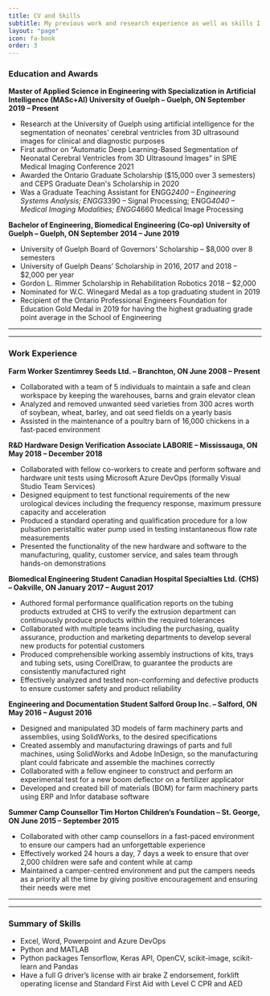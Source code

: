 ```yaml
---
title: CV and Skills
subtitle: My previous work and research experience as well as skills I have gained.
layout: "page"
icon: fa-book
order: 3
---
```


### **Education and Awards**
**Master of Applied Science in Engineering with Specialization in Artificial Intelligence (MASc+AI)
University of Guelph – Guelph, ON                                                                  September 2019 – Present** 
-	Research at the University of Guelph using artificial intelligence for the segmentation of neonates’ cerebral ventricles from 3D ultrasound images for clinical and diagnostic purposes
-	First author on “Automatic Deep Learning-Based Segmentation of Neonatal Cerebral Ventricles from 3D Ultrasound Images” in SPIE Medical Imaging Conference 2021
-	Awarded the Ontario Graduate Scholarship ($15,000 over 3 semesters) and CEPS Graduate Dean's Scholarship in 2020
-	Was a Graduate Teaching Assistant for ENGG*2400 – Engineering Systems Analysis; ENGG*3390 – Signal Processing; ENGG*4040 – Medical Imaging Modalities; ENGG*4660 Medical Image Processing

**Bachelor of Engineering, Biomedical Engineering (Co-op)
University of Guelph – Guelph, ON                                                                  September 2014 – June 2019**
-	University of Guelph Board of Governors’ Scholarship – $8,000 over 8 semesters
-	University of Guelph Deans’ Scholarship in 2016, 2017 and 2018 – $2,000 per year
-	Gordon L. Rimmer Scholarship in Rehabilitation Robotics 2018 – $2,000 
-	Nominated for W.C. Winegard Medal as a top graduating student in 2019
-	Recipient of the Ontario Professional Engineers Foundation for Education Gold Medal in 2019 for having the highest graduating grade point average in the School of Engineering

---
---

### **Work Experience**
**Farm Worker
Szentimrey Seeds Ltd. – Branchton, ON                                                               June 2008 – Present**
-	Collaborated with a team of 5 individuals to maintain a safe and clean workspace by keeping the warehouses, barns and grain elevator clean
-	Analyzed and removed unwanted seed varieties from 300 acres worth of soybean, wheat, barley, and oat seed fields on a yearly basis
-	Assisted in the maintenance of a poultry barn of 16,000 chickens in a fast-paced environment

**R&D Hardware Design Verification Associate
LABORIE – Mississauga, ON                                                                           May 2018 – December 2018**
-	Collaborated with fellow co-workers to create and perform software and hardware unit tests using Microsoft Azure DevOps (formally Visual Studio Team Services)
-	Designed equipment to test functional requirements of the new urological devices including the frequency response, maximum pressure capacity and acceleration
-	Produced a standard operating and qualification procedure for a low pulsation peristaltic water pump used in testing instantaneous flow rate measurements
-	Presented the functionality of the new hardware and software to the manufacturing, quality, customer service, and sales team through hands-on demonstrations

**Biomedical Engineering Student
Canadian Hospital Specialties Ltd. (CHS) – Oakville, ON                                             January 2017 – August 2017**
-	Authored formal performance qualification reports on the tubing products extruded at CHS to verify the extrusion department can continuously produce products within the required tolerances
-	Collaborated with multiple teams including the purchasing, quality assurance, production and marketing departments to develop several new products for potential customers
-	Produced comprehensible working assembly instructions of kits, trays and tubing sets, using CorelDraw, to guarantee the products are consistently manufactured right
-	Effectively analyzed and tested non-conforming and defective products to ensure customer safety and product reliability

**Engineering and Documentation Student
Salford Group Inc. – Salford, ON                                                                    May 2016 – August 2016**
-	Designed and manipulated 3D models of farm machinery parts and assemblies, using SolidWorks, to the desired specifications 
-	Created assembly and manufacturing drawings of parts and full machines, using SolidWorks and Adobe InDesign, so the manufacturing plant could fabricate and assemble the machines correctly
-	Collaborated with a fellow engineer to construct and perform an experimental test for a new boom deflector on a fertilizer applicator
-	Developed and created bill of materials (BOM) for farm machinery parts using ERP and Infor database software

**Summer Camp Counsellor
Tim Horton Children’s Foundation – St. George, ON                                                   June 2015 – September 2015**
-	Collaborated with other camp counsellors in a fast-paced environment to ensure our campers had an unforgettable experience
-	Effectively worked 24 hours a day, 7 days a week to ensure that over 2,000 children were safe and content while at camp
-	Maintained a camper-centred environment and put the campers needs as a priority all the time by giving positive encouragement and ensuring their needs were met

---
---

### **Summary of Skills**
-	Excel, Word, Powerpoint and Azure DevOps
- Python and MATLAB 
-	Python packages Tensorflow, Keras API, OpenCV, scikit-image, scikit-learn and Pandas
-	Have a full G driver’s license with air brake Z endorsement, forklift operating license and Standard First Aid with Level C CPR and AED


